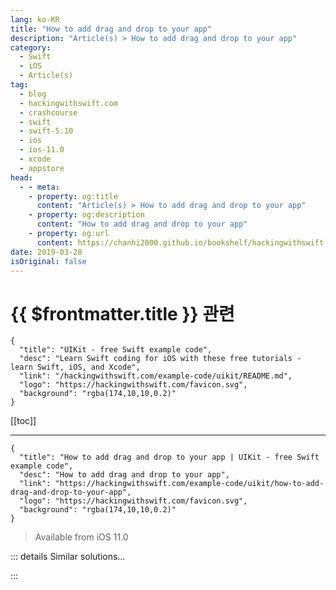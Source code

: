 ```yaml
---
lang: ko-KR
title: "How to add drag and drop to your app"
description: "Article(s) > How to add drag and drop to your app"
category:
  - Swift
  - iOS
  - Article(s)
tag: 
  - blog
  - hackingwithswift.com
  - crashcourse
  - swift
  - swift-5.10
  - ios
  - ios-11.0
  - xcode
  - appstore
head:
  - - meta:
    - property: og:title
      content: "Article(s) > How to add drag and drop to your app"
    - property: og:description
      content: "How to add drag and drop to your app"
    - property: og:url
      content: https://chanhi2000.github.io/bookshelf/hackingwithswift.com/example-code/uikit/how-to-add-drag-and-drop-to-your-app.html
date: 2019-03-28
isOriginal: false
---
```


# {{ $frontmatter.title }} 관련

```component VPCard
{
  "title": "UIKit - free Swift example code",
  "desc": "Learn Swift coding for iOS with these free tutorials - learn Swift, iOS, and Xcode",
  "link": "/hackingwithswift.com/example-code/uikit/README.md",
  "logo": "https://hackingwithswift.com/favicon.svg",
  "background": "rgba(174,10,10,0.2)"
}
```

[[toc]]

---

```component VPCard
{
  "title": "How to add drag and drop to your app | UIKit - free Swift example code",
  "desc": "How to add drag and drop to your app",
  "link": "https://hackingwithswift.com/example-code/uikit/how-to-add-drag-and-drop-to-your-app",
  "logo": "https://hackingwithswift.com/favicon.svg",
  "background": "rgba(174,10,10,0.2)"
}
```

> Available from iOS 11.0

<!-- TODO: 작성 -->

<!--
Drag and drop is a feature that’s hugely useful, so don’t be surprised if your users email you asking for it to be added. Even though both `UITableView` and `UICollectionView` both have support for drag and drop, it still takes a fair amount of work to set up.

To try it out now, create a new Single View App template in Xcode, then open <FontIcon icon="fa-brands fa-swift"/>`ViewController.swift` for editing. We need to put two table views in there, both filled with example data. 

This code will:

- Create two table views, and create two string array filled with "Left" and "Right".
<li>Configure both table views to use the view controller as their data source, give them hard-coded frames, register a re-use cell, then add them to the view.
<li>Implement `numberOfRowsInSection` so that each table view has the correct number of items based on its string array.
<li>Implement `cellForRowAt` to dequeue and cell then show the correct item from one of the two string arrays depending on which table this is.

This is all code from before iOS 11, so it should be nothing new to you. Replace the content of <FontIcon icon="fa-brands fa-swift"/>`ViewController.swift` with this:

```swift
import UIKit

class ViewController: UIViewController, UITableViewDataSource, UITableViewDelegate {
    var leftTableView = UITableView()
    var rightTableView = UITableView()

    var leftItems = [String](repeating: "Left", count: 20)
    var rightItems = [String](repeating: "Right", count: 20)

    override func viewDidLoad() {
        super.viewDidLoad()

        leftTableView.dataSource = self
        rightTableView.dataSource = self

        leftTableView.frame = CGRect(x: 0, y: 40, width: 150, height: 400)
        rightTableView.frame = CGRect(x: 150, y: 40, width: 150, height: 400)

        leftTableView.register(UITableViewCell.self, forCellReuseIdentifier: "Cell")
        rightTableView.register(UITableViewCell.self, forCellReuseIdentifier: "Cell")

        view.addSubview(leftTableView)
        view.addSubview(rightTableView)
    }

    func tableView(_ tableView: UITableView, numberOfRowsInSection section: Int) -> Int {
        if tableView == leftTableView {
            return leftItems.count
        } else {
            return rightItems.count
        }
    }

    func tableView(_ tableView: UITableView, cellForRowAt indexPath: IndexPath) -> UITableViewCell {
        let cell = tableView.dequeueReusableCell(withIdentifier: "Cell", for: indexPath)

        if tableView == leftTableView {
            cell.textLabel?.text = leftItems[indexPath.row]
        } else {
            cell.textLabel?.text = rightItems[indexPath.row]
        }

        return cell
    }
}
```

If you run the app you'll see it gives us two side-by-side table views filled with items. We’re going to modify that so the user can grab an item from one table and copy it into the other, in either direction.

The first step is to tell both table views to use the current view controller as their drag and drop delegate, then enable drag interaction on both of them. Add this code to `viewDidLoad()`:

```swift
leftTableView.dragDelegate = self
leftTableView.dropDelegate = self
rightTableView.dragDelegate = self
rightTableView.dropDelegate = self

leftTableView.dragInteractionEnabled = true
rightTableView.dragInteractionEnabled = true
```

Xcode will throw up several warnings because our current view controller class doesn't conform to the `UITableViewDragDelegate` or `UITableViewDropDelegate` protocols. This can be fixed by adding those two protocols to our class - scroll up to the top and change the class definition to this:

```swift
class ViewController: UIViewController, UITableViewDataSource, UITableViewDelegate, UITableViewDragDelegate, UITableViewDropDelegate {
```

This in turn creates another problem: we're saying we conform to those two new protocols, but we aren't implementing their required methods. Xcode can automatically complete required methods for protocols - click the number "2" on the red highlighted line of code, and you should see a more detailed explanation appear. Click "Fix" to have Xcode insert the two missing methods for us - you should see this appear in your class:

```swift
func tableView(_ tableView: UITableView, itemsForBeginning session: UIDragSession, at indexPath: IndexPath) -> [UIDragItem] {

}

func tableView(_ tableView: UITableView, performDropWith coordinator: UITableViewDropCoordinator) {

}
```

The `itemsForBeginning` method is easiest, so let's start there. It gets called when the user has initiated a drag operation on a table view cell by holding down their finger, and needs to return an array of drag items. If you return an empty array, you're effectively declining drag and drop.

We're going to give this method four lines of code:

1. Figure out which string is being copied. We can do that with a simple ternary: if the table view in question is the left table view then read from `leftItems`, otherwise read from `rightItems`.
<li>Attempt to convert the string to a `Data` object so it can be passed around using drag and drop.
<li>Place that data inside an `NSItemProvider`, marking it as containing a plain text string so other apps know what to do with it.
<li>Finally, place that item provider inside a `UIDragItem` so that it can be used for drag and drop by UIKit.

To mark the item data as being plain text we need to import the MobileCoreServices framework, so please add this line of code near the top of <FontIcon icon="fa-brands fa-swift"/>`ViewController.swift`:

```swift
import MobileCoreServices
```

Now replace your itemsForBeginning method stub with this:

```swift
func tableView(_ tableView: UITableView, itemsForBeginning session: UIDragSession, at indexPath: IndexPath) -> [UIDragItem] {
    let string = tableView == leftTableView ? leftItems[indexPath.row] : rightItems[indexPath.row]
    guard let data = string.data(using: .utf8) else { return [] }
    let itemProvider = NSItemProvider(item: data as NSData, typeIdentifier: kUTTypePlainText as String)

    return [UIDragItem(itemProvider: itemProvider)]
}
```

Now we need to fill in `performDropWith`, which is tricky because there are two potential complexities.

First, we might be getting several strings at the same time if someone is dragging in lots of things, so we need to insert them all sensibly. Second, we might be told where the user wants to insert the rows, but we might not - they might just drag the strings onto some whitespace in the table, so we need to decide what that means for us.

To solve those two problems means writing more code than you may have expected, but I'll try to walk you through it step by step to make it a bit easier.

First, the easier part: figuring out where to drop rows. The `performDropWith` method passes us an object of the class `UITableViewDropCoordinator`, which has a `destinationIndexPath` property telling us where the user wants to drop the data. However, it's optional: it will be nil if they dragged their data over some empty cells in our table view, and if that happens we're going to assume they wanted to drop the data at the end of the table.

So, start by adding this code to the performDropWith method:

```swift
let destinationIndexPath: IndexPath

if let indexPath = coordinator.destinationIndexPath {
    destinationIndexPath = indexPath
} else {
    let section = tableView.numberOfSections - 1
    let row = tableView.numberOfRows(inSection: section)
    destinationIndexPath = IndexPath(row: row, section: section)
}
```

As you can see, that either uses the coordinator's `destinationIndexPath` if it exists, or creates one by looking at the last row of the last section.

The next step is to ask the drop coordinator to load all the objects it has for a specific class, which in our case will be `NSString`. (No, regular `String` won’t work.)

We need to send this a closure of code to run when the items are ready, which is where the complexity starts: we need to insert them all one by one below the destination index path, modifying either the `leftItems` or `rightItems` arrays, before finally calling `insertRows()` on our table view to make them appear.

So, again: we've just written code to figure out the destination index path for a drop operation. But if we get multiple items then all we have is the initial destination index path - the path for the first item. The second item should be one row lower, the third item should be two rows lower, and so on. As we move down each item to copy, we're going to create a new index path and stash it away in an `indexPaths` array so we can call `insertRows()` on our table view all at once.

Add this code to your `performDropWith` method, below the previous code we just wrote:

```swift
// attempt to load strings from the drop coordinator
coordinator.session.loadObjects(ofClass: NSString.self) { items in
    // convert the item provider array to a string array or bail out
    guard let strings = items as? [String] else { return }

    // create an empty array to track rows we've copied
    var indexPaths = [IndexPath]()

    // loop over all the strings we received
    for (index, string) in strings.enumerated() {
        // create an index path for this new row, moving it down depending on how many we've already inserted
        let indexPath = IndexPath(row: destinationIndexPath.row + index, section: destinationIndexPath.section)

        // insert the copy into the correct array
        if tableView == self.leftTableView {
            self.leftItems.insert(string, at: indexPath.row)
        } else {
            self.rightItems.insert(string, at: indexPath.row)
        }

        // keep track of this new row
        indexPaths.append(indexPath)
    }

    // insert them all into the table view at once
    tableView.insertRows(at: indexPaths, with: .automatic)
}
```

That's all the code complete - you should be able to run the app now and drag rows between the two table views to copy them. This code also automatically supports drag and drop from other apps, so you can try dragging things from external apps onto your table views.

-->

::: details Similar solutions…

<!--
/quick-start/swiftui/how-to-support-drag-and-drop-in-swiftui">How to support drag and drop in SwiftUI 
/example-code/system/how-to-run-code-when-your-app-is-terminated">How to run code when your app is terminated 
/quick-start/swiftui/swiftui-tips-and-tricks">SwiftUI tips and tricks 
/quick-start/swiftui/all-swiftui-property-wrappers-explained-and-compared">All SwiftUI property wrappers explained and compared 
/example-code/uikit/how-to-localize-your-ios-app">How to localize your iOS app</a>
-->

:::

